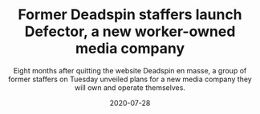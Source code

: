 ---
title: Former Deadspin staffers launch Defector, a new worker-owned media company
image: https://www.washingtonpost.com/wp-apps/imrs.php?src=https://arc-anglerfish-washpost-prod-washpost.s3.amazonaws.com/public/W2MRO3RUWAI6TA3V4POPNNUFLA.jpg&w=916
subtitle: Eight months after quitting the website Deadspin en masse, a group of former staffers on Tuesday unveiled plans for a new media company they will own and operate themselves.
link: https://www.washingtonpost.com/sports/2020/07/28/deadspin-defector-staffers/
date: 2020-07-28
---